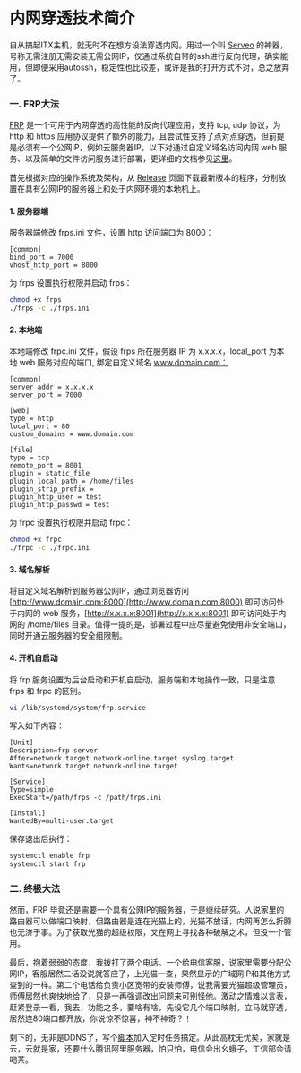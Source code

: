 # 内网穿透技术简介

自从搞起ITX主机，就无时不在想方设法穿透内网。用过一个叫 [Serveo](http://serveo.net) 的神器，号称无需注册无需安装无需公网IP，仅通过系统自带的ssh进行反向代理，确实能用，但即便采用autossh，稳定性也比较差，或许是我的打开方式不对，总之放弃了。

### 一. FRP大法

[FRP](https://github.com/fatedier/frp) 是一个可用于内网穿透的高性能的反向代理应用，支持 tcp, udp 协议，为 http 和 https 应用协议提供了额外的能力，且尝试性支持了点对点穿透，但前提是必须有一个公网IP，例如云服务器IP。以下对通过自定义域名访问内网 web 服务、以及简单的文件访问服务进行部署，更详细的文档参见[这里](https://github.com/fatedier/frp/blob/master/README_zh.md)。

首先根据对应的操作系统及架构，从 [Release](https://github.com/fatedier/frp/releases) 页面下载最新版本的程序，分别放置在具有公网IP的服务器上和处于内网环境的本地机上。

#### 1. 服务器端

服务器端修改 frps.ini 文件，设置 http 访问端口为 8000：

```text
[common]
bind_port = 7000
vhost_http_port = 8000
```

为 frps 设置执行权限并启动 frps：

```bash
chmod +x frps
./frps -c ./frps.ini
```

#### 2. 本地端

本地端修改 frpc.ini 文件，假设 frps 所在服务器 IP 为 x.x.x.x，local\_port 为本地 web 服务对应的端口, 绑定自定义域名 www.domain.com：

```text
[common]
server_addr = x.x.x.x
server_port = 7000

[web]
type = http
local_port = 80
custom_domains = www.domain.com

[file]
type = tcp
remote_port = 8001
plugin = static_file
plugin_local_path = /home/files
plugin_strip_prefix =
plugin_http_user = test
plugin_http_passwd = test
```

为 frpc 设置执行权限并启动 frpc：

```bash
chmod +x frpc
./frpc -c ./frpc.ini
```

#### 3. 域名解析

将自定义域名解析到服务器公网IP，通过浏览器访问 [http://www.domain.com:8000](http://www.domain.com:8000) 即可访问处于内网的 web 服务，[http://x.x.x.x:8001](http://x.x.x.x:8001) 即可访问处于内网的 /home/files 目录。值得一提的是，部署过程中应尽量避免使用非安全端口，同时开通云服务器的安全组限制。

#### 4. 开机自启动

将 frp 服务设置为后台启动和开机自启动，服务端和本地操作一致，只是注意 frps 和 frpc 的区别。

```bash
vi /lib/systemd/system/frp.service
```

写入如下内容：

```text
[Unit]
Description=frp server
After=network.target network-online.target syslog.target
Wants=network.target network-online.target

[Service]
Type=simple
ExecStart=/path/frps -c /path/frps.ini

[Install]
WantedBy=multi-user.target
```

保存退出后执行：

```bash
systemctl enable frp
systemctl start frp
```

### 二. 终极大法

然而，FRP 毕竟还是需要一个具有公网IP的服务器，于是继续研究。人说家里的路由器可以做端口映射，但路由器是连在光猫上的，光猫不放话，内网再怎么折腾也无济于事。为了获取光猫的超级权限，又在网上寻找各种破解之术，但没一个管用。

最后，抱着弱弱的态度，我拨打了两个电话。一个给电信客服，说家里需要分配公网IP，客服居然二话没说就答应了，上光猫一查，果然显示的广域网IP和其他方式查到的一样。第二个电话给负责小区宽带的安装师傅，说我需要光猫超级管理员，师傅居然也爽快地给了，只是一再强调改出问题来可别怪他。激动之情难以言表，赶紧登录一看，我去，功能之多，要啥有啥，先设它几个端口映射，立马就穿透，居然连80端口都开放，你说惊不惊喜，神不神奇？！

剩下的，无非是DDNS了，写个[脚本](https://github.com/someworks/ddns)加入定时任务搞定。从此高枕无忧矣，家就是云，云就是家，还要什么腾讯阿里服务器，怕只怕，电信会出幺蛾子，工信部会请喝茶。

